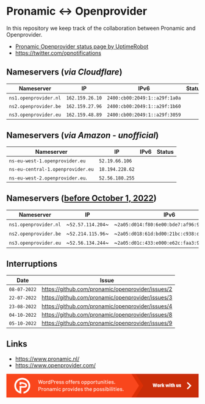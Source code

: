 # Pronamic ↔️ Openprovider

In this repository we keep track of the collaboration between Pronamic and Openprovider.

- [Pronamic Openprovider status page by UptimeRobot](https://stats.uptimerobot.com/M6GEWu2pXB)
- https://twitter.com/opnotifications

## Nameservers (_via Cloudflare_)

| Nameserver            | IP              | IPv6                          | Status |
| --------------------- | --------------- | ----------------------------- | ------ |
| `ns1.openprovider.nl` | `162.159.26.10` | `2400:cb00:2049:1::a29f:1a0a` | |
| `ns2.openprovider.be` | `162.159.27.96` | `2400:cb00:2049:1::a29f:1b60` | |
| `ns3.openprovider.eu` | `162.159.48.89` | `2400:cb00:2049:1::a29f:3059` | |

## Nameservers (_via Amazon - unofficial_)

| Nameserver            | IP              | IPv6                          | Status |
| --------------------- | --------------- | ----------------------------- | ------ |
| `ns-eu-west-1.openprovider.eu`    | `52.19.66.106`  | | |
| `ns-eu-central-1.openprovider.eu` | `18.194.228.62` | | |
| `ns-eu-west-2.openprovider.eu`.   | `52.56.180.255` | | |

## Nameservers ([before October 1, 2022](https://github.com/pronamic/openprovider/commit/a6c9206dedf21bef14a06db2e5a8a3ab2384b621))

| Nameserver            | IP              | IPv6                                     | Status |
| --------------------- | --------------- | ---------------------------------------- | ------ |
| `ns1.openprovider.nl` | ~`52.57.114.204`~ | ~`2a05:d014:f80:6e00:bde7:af96:9434:75d5`~ | ![](https://img.shields.io/uptimerobot/status/m792614937-8d69d4f9c7f518899642f6a1) |
| `ns2.openprovider.be` | ~`52.214.115.96`~ | ~`2a05:d018:61d:bd00:21bc:c938:d548:dab1`~ | ![](https://img.shields.io/uptimerobot/status/m792614945-4f0752e7cd445950b2594ae5) |
| `ns3.openprovider.eu` | ~`52.56.134.244`~ | ~`2a05:d01c:433:e000:e62c:faa3:9834:41e7`~ | ![](https://img.shields.io/uptimerobot/status/m792614950-06af7777e0e46f0eef813265) |

## Interruptions

| Date         | Issue                                             |
| ------------ | ------------------------------------------------- |
| `08-07-2022` | https://github.com/pronamic/openprovider/issues/2 |
| `22-07-2022` | https://github.com/pronamic/openprovider/issues/3 |
| `23-08-2022` | https://github.com/pronamic/openprovider/issues/4 |
| `04-10-2022` | https://github.com/pronamic/openprovider/issues/8 |
| `05-10-2022` | https://github.com/pronamic/openprovider/issues/9 |

## Links

- https://www.pronamic.nl/
- https://www.openprovider.com/

[![Pronamic - Work with us](https://github.com/pronamic/brand-resources/blob/main/banners/pronamic-work-with-us-leaderboard-728x90%404x.png)](https://www.pronamic.eu/contact/)
